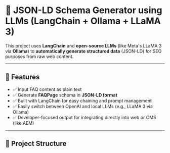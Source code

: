# 🧠 JSON-LD Schema Generator using LLMs (LangChain + Ollama + LLaMA 3)

This project uses **LangChain** and **open-source LLMs** (like Meta's LLaMA 3 via **Ollama**) to **automatically generate structured data** (JSON-LD) for SEO purposes from raw web content.

---

## 📌 Features

- ✅ Input FAQ content as plain text
- ✅ Generate **FAQPage** schema in **JSON-LD format**
- ✅ Built with LangChain for easy chaining and prompt management
- ✅ Easily switch between OpenAI and local LLMs (e.g., LLaMA 3 via Ollama)
- ✅ Developer-focused output for integrating directly into web or CMS (like AEM)

---

## 📂 Project Structure

